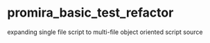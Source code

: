 # promira_basic_test_refactor
expanding single file script to multi-file object oriented script source
